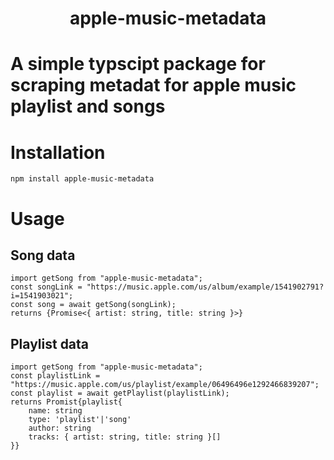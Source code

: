 <h1 align="center">apple-music-metadata</h1>

# A simple typscipt package for scraping metadat for apple music playlist and songs

# Installation

```
npm install apple-music-metadata
```

#  Usage

## Song data
```
import getSong from "apple-music-metadata";
const songLink = "https://music.apple.com/us/album/example/1541902791?i=1541903021";
const song = await getSong(songLink); 
returns {Promise<{ artist: string, title: string }>}
```
## Playlist data 
```
import getSong from "apple-music-metadata";
const playlistLink = "https://music.apple.com/us/playlist/example/06496496e1292466839207";
const playlist = await getPlaylist(playlistLink); 
returns Promist{playlist{
    name: string
    type: 'playlist'|'song'
    author: string
    tracks: { artist: string, title: string }[]
}}
```